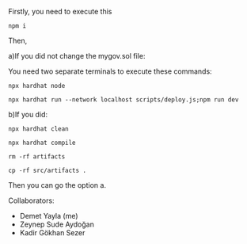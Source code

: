 Firstly, you need to execute this
```
npm i
```

Then,

a)If you did not change the mygov.sol file:

You need two separate terminals to execute these commands:

```
npx hardhat node

npx hardhat run --network localhost scripts/deploy.js;npm run dev
```

b)If you did:

```
npx hardhat clean

npx hardhat compile

rm -rf artifacts

cp -rf src/artifacts .
```

Then you can go the option a.



Collaborators:
- Demet Yayla (me)
- Zeynep Sude Aydoğan
- Kadir Gökhan Sezer
